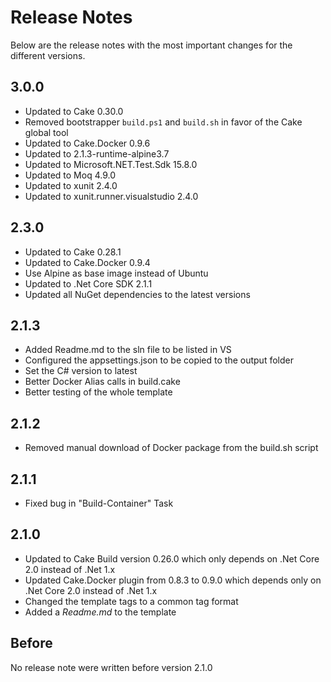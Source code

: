 # Release Notes

Below are the release notes with the most important changes for the different versions.

## 3.0.0

* Updated to Cake 0.30.0
* Removed bootstrapper `build.ps1` and `build.sh` in favor of the Cake global tool
* Updated to Cake.Docker 0.9.6
* Updated to 2.1.3-runtime-alpine3.7
* Updated to Microsoft.NET.Test.Sdk 15.8.0
* Updated to Moq 4.9.0
* Updated to xunit 2.4.0
* Updated to xunit.runner.visualstudio 2.4.0

## 2.3.0

* Updated to Cake 0.28.1
* Updated to Cake.Docker 0.9.4
* Use Alpine as base image instead of Ubuntu
* Updated to .Net Core SDK 2.1.1
* Updated all NuGet dependencies to the latest versions

## 2.1.3

* Added Readme.md to the sln file to be listed in VS
* Configured the appsettings.json to be copied to the output folder
* Set the C# version to latest
* Better Docker Alias calls in build.cake
* Better testing of the whole template

## 2.1.2

* Removed manual download of Docker package from the build.sh script

## 2.1.1

* Fixed bug in "Build-Container" Task

## 2.1.0

* Updated to Cake Build version 0.26.0 which only depends on .Net Core 2.0 instead of .Net 1.x
* Updated Cake.Docker plugin from 0.8.3 to 0.9.0 which depends only on .Net Core 2.0 instead of .Net 1.x
* Changed the template tags to a common tag format
* Added a *Readme.md* to the template

## Before

No release note were written before version 2.1.0